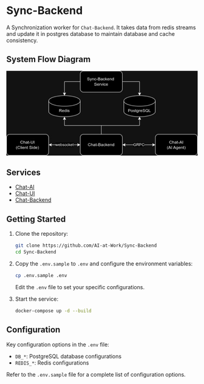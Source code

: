 # Sync-Backend
A Synchronization worker for `Chat-Backend`. It takes data from redis streams and update it in postgres database to maintain database and cache consistency.

## System Flow Diagram

![System Flow Diagram](doc/flow.jpg)


## Services

- [Chat-AI](https://github.com/AI-at-Work/Chat-AI-Service)
- [Chat-UI](https://github.com/AI-at-Work/Chat-UI)
- [Chat-Backend](https://github.com/AI-at-Work/Chat-Backend)

## Getting Started

1. Clone the repository:
   ```bash
   git clone https://github.com/AI-at-Work/Sync-Backend
   cd Sync-Backend
   ```

2. Copy the `.env.sample` to `.env` and configure the environment variables:
   ```bash
   cp .env.sample .env
   ```
   Edit the `.env` file to set your specific configurations.

3. Start the service:
   ```bash
   docker-compose up -d --build
   ```

## Configuration

Key configuration options in the `.env` file:

- `DB_*`: PostgreSQL database configurations
- `REDIS_*`: Redis configurations

Refer to the `.env.sample` file for a complete list of configuration options.

